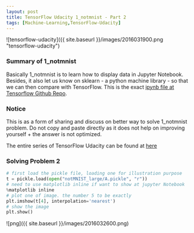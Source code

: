 ```yaml
---
layout: post
title: TensorFlow Udacity 1_notmnist - Part 2
tags: [Machine-Learning,TensorFlow-Udacity]
---
```


![tensorflow-udacity]({{ site.baseurl }}/images/2016031900.png "tensorflow-udacity")

### Summary of 1_notmnist
Basically 1_notmnist is to learn how to display data in Jupyter Notebook. Besides, it also let us know on sklearn - a python machine library - so that we can then compare with TensorFlow. This is the exact [ipynb file at Tensorflow Github Repo](https://github.com/tensorflow/tensorflow/blob/master/tensorflow/examples/udacity/1_notmnist.ipynb).

### Notice
This is as a form of sharing and discuss on better way to solve 1_notmnist problem. Do not copy and paste directly as it does not help on improving yourself + the answer is not optimized.

The entire series of TensorFlow Udacity can be found at [here](http://nghenglim.github.io/tags/#Tensorflow-Udacity-ref)


### Solving Problem 2
~~~python
# first load the pickle file, loading one for illustration purpose
t = pickle.load(open("notMNIST_large/A.pickle", "r"))
# need to use matplotlib inline if want to show at jupyter Notebook
%matplotlib inline
# plot one of image. the number 5 to be exactly
plt.imshow(t[4], interpolation='nearest')
# show the image
plt.show()
~~~
![png]({{ site.baseurl }}/images/2016032600.png)
